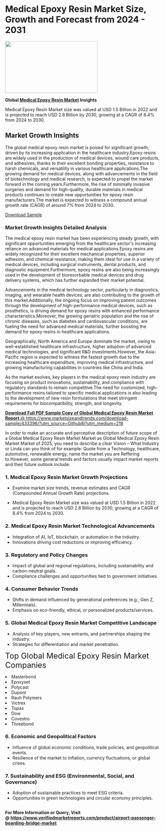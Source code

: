 <H1>Medical Epoxy Resin Market Size, Growth and Forecast from 2024 - 2031</H1><img class="aligncenter size-medium wp-image-584254" src="https://thirdeyenews.in/wp-content/uploads/2024/09/Global-Market-Research-300x168.jpeg" alt="" width="300" height="168" /><p><strong>Global&nbsp;<a href="https://www.marketsizeandtrends.com/download-sample/433396/?utm_source=Github8j?utm_medium=218">Medical Epoxy Resin Market</a> Insights</strong></p><p>Medical Epoxy Resin Market size was valued at USD 1.5 Billion in 2022 and is projected to reach USD 2.8 Billion by 2030, growing at a CAGR of 8.4% from 2024 to 2030.</p><p><h2>Market Growth Insights</h2> <p>The global medical epoxy resin market is poised for significant growth, driven by its increasing application in the healthcare industry.Epoxy resins are widely used in the production of medical devices, wound care products, and adhesives, thanks to their excellent bonding properties, resistance to harsh chemicals, and versatility in various healthcare applications.The growing demand for medical devices, along with advancements in the field of biotechnology and medical research, is expected to propel the market forward in the coming years.Furthermore, the rise of minimally invasive surgeries and demand for high-quality, durable materials in medical products continues to create new opportunities for epoxy resin manufacturers.The market is expected to witness a compound annual growth rate (CAGR) of around 7% from 2024 to 2030.</p> <p><a href="#">Download Sample</a></p> <h3>Market Growth Insights Detailed Analysis</h3> <p>The medical epoxy resin market has been experiencing steady growth, with significant opportunities emerging from the healthcare sector's increasing reliance on advanced materials for medical applications.Epoxy resins are widely recognized for their excellent mechanical properties, superior adhesion, and chemical resistance, making them ideal for use in a variety of medical devices, including surgical instruments, dental products, and diagnostic equipment.Furthermore, epoxy resins are also being increasingly used in the development of bioresorbable medical devices and drug delivery systems, which has further expanded their market potential.</p> <p>Advancements in the medical technology sector, particularly in diagnostics, imaging, and wearable health devices, are also contributing to the growth of this market.Additionally, the ongoing focus on improving patient outcomes through the development of high-performance medical devices, such as prosthetics, is driving demand for epoxy resins with enhanced performance characteristics.Moreover, the growing geriatric population and the rise of chronic diseases, such as diabetes and cardiovascular conditions, are fueling the need for advanced medical materials, further boosting the demand for epoxy resins in healthcare applications.</p> <p>Geographically, North America and Europe dominate the market, owing to well-established healthcare infrastructure, higher adoption of advanced medical technologies, and significant R&D investments.However, the Asia-Pacific region is expected to witness the fastest growth due to the increasing healthcare expenditure, improving medical infrastructure, and growing manufacturing capabilities in countries like China and India.</p> <p>As the market evolves, key players in the medical epoxy resin industry are focusing on product innovations, sustainability, and compliance with regulatory standards to remain competitive.The need for customized, high-performance resins tailored to specific medical applications is also leading to the development of new resin formulations that meet stringent requirements for biocompatibility, strength, and longevity.</p> <p><a href="#"></p><p><span class=""><strong>Download Full PDF Sample Copy of Global Medical Epoxy Resin Market Report</strong> @ <a href="https://www.marketsizeandtrends.com/download-sample/433396/?utm_source=Github8j?utm_medium=218" target="_blank">https://www.marketsizeandtrends.com/download-sample/433396/?utm_source=Github8j?utm_medium=218</a></span></p><p>In order to make an accurate and perceptive description of future scope of a Global&nbsp;Medical Epoxy Resin Market Market as Global&nbsp;Medical Epoxy Resin Market Market of 2025, you need to describe a clear Vision &ndash; What Industry or Linda can you think of for example: Quote from a Technology, healthcare, automotive, renewable energy, name the market you are Reffering to.However, some general trends and factors usually impact market reports and their future outlook include:</p><h3>1.&nbsp;<strong>Medical Epoxy Resin Market Growth Projections</strong></h3><ul><li>Examine market size trends, revenue estimates and CAGR (Compounded Annual Growth Rate) projections.</li><li><p>Medical Epoxy Resin Market size was valued at USD 1.5 Billion in 2022 and is projected to reach USD 2.8 Billion by 2030, growing at a CAGR of 8.4% from 2024 to 2030.</p></li></ul><h3>2.&nbsp;<strong>Medical Epoxy Resin Market Technological Advancements</strong></h3><ul><li>Integration of AI, IoT, blockchain, or automation in the industry.</li><li>Innovations driving cost reductions or improving efficiency.</li></ul><h3>3.&nbsp;<strong>Regulatory and Policy Changes</strong></h3><ul><li>Impact of global and regional regulations, including sustainability and carbon-neutral goals.</li><li>Compliance challenges and opportunities tied to government initiatives.</li></ul><h3>4.&nbsp;<strong>Consumer Behavior Trends</strong></h3><ul><li>Shifts in demand influenced by generational preferences (e.g., Gen Z, Millennials).</li><li>Emphasis on eco-friendly, ethical, or personalized products/services.</li></ul><h3>5.&nbsp;<strong>Global Medical Epoxy Resin Market Competitive Landscape</strong></h3><ul><li>Analysis of key players, new entrants, and partnerships shaping the industry.</li><li>Strategies for differentiation and market penetration.</li></ul><p data-pm-slice="1 1 []"><span style="color: inherit; font-family: inherit; font-size: 25px;">Top Global Medical Epoxy Resin Market Companies</span></p><div class="" data-test-id=""><p><li>Masterbond</li><li> Epoxyset</li><li> Polycast</li><li> Dupont</li><li> Rauh Polymers</li><li> Victrex</li><li> Topas</li><li> Dow</li><li> Covestro</li><li> Threebond</li></p></div><h3>6.&nbsp;<strong>Economic and Geopolitical Factors</strong></h3><ul><li>Influence of global economic conditions, trade policies, and geopolitical events.</li><li>Resilience of the market to inflation, currency fluctuations, or global crises.</li></ul><h3>7.&nbsp;<strong>Sustainability and ESG (Environmental, Social, and Governance)</strong></h3><ul><li>Adoption of sustainable practices to meet ESG criteria.</li><li>Opportunities in green technologies and circular economy principles.</li></ul><h2><strong style="font-size: 14px;">For More Information or Query, Visit @&nbsp;</strong><a style="background-color: #ffffff; font-size: 14px;" href="https://www.marketsizeandtrends.com/report/medical-epoxy-resin-market/" target="_blank">https://www.verifiedmarketreports.com/product/airport-passenger-boarding-bridge-market</a></h2>